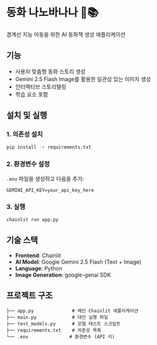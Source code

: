 # 동화 나노바나나 🍌📚

경계선 지능 아동을 위한 AI 동화책 생성 애플리케이션

## 기능
- 사용자 맞춤형 동화 스토리 생성
- Gemini 2.5 Flash Image를 활용한 일관성 있는 이미지 생성
- 인터랙티브 스토리텔링
- 학습 요소 포함

## 설치 및 실행

### 1. 의존성 설치
```bash
pip install -r requirements.txt
```

### 2. 환경변수 설정
`.env` 파일을 생성하고 다음을 추가:
```
GEMINI_API_KEY=your_api_key_here
```

### 3. 실행
```bash
chainlit run app.py
```

## 기술 스택
- **Frontend**: Chainlit
- **AI Model**: Google Gemini 2.5 Flash (Text + Image)
- **Language**: Python
- **Image Generation**: google-genai SDK

## 프로젝트 구조
```
├── app.py              # 메인 Chainlit 애플리케이션
├── main.py             # 대안 실행 파일
├── test_models.py      # 모델 테스트 스크립트
├── requirements.txt    # 의존성 목록
└── .env               # 환경변수 (API 키)
```